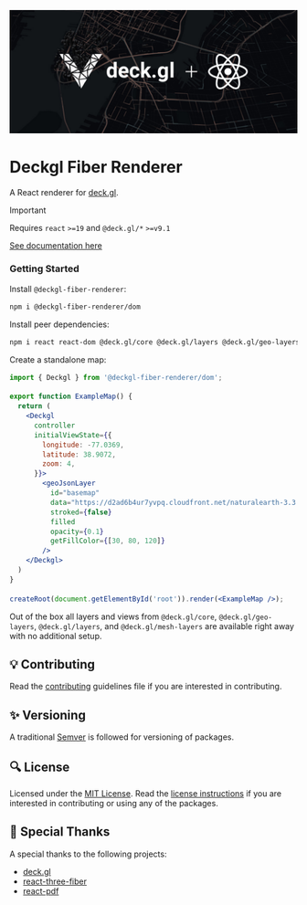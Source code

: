 ![Deckgl Fiber Renderer](assets/banner.jpg)

# Deckgl Fiber Renderer

A React renderer for [deck.gl](https://deck.gl/).

> [!IMPORTANT]
> Requires `react` `>=19` and `@deck.gl/*` `>=v9.1`

[See documentation here](./packages/dom/README.md)

### Getting Started

Install `@deckgl-fiber-renderer`:

```bash
npm i @deckgl-fiber-renderer/dom
```

Install peer dependencies:

```bash
npm i react react-dom @deck.gl/core @deck.gl/layers @deck.gl/geo-layers @deck.gl/mesh-layers @deck.gl/mapbox
```

Create a standalone map:

```jsx
import { Deckgl } from '@deckgl-fiber-renderer/dom';

export function ExampleMap() {
  return (
    <Deckgl 
      controller 
      initialViewState={{
        longitude: -77.0369,
        latitude: 38.9072,
        zoom: 4,
      }}>
        <geoJsonLayer
          id="basemap"
          data="https://d2ad6b4ur7yvpq.cloudfront.net/naturalearth-3.3.0/ne_50m_land.geojson"
          stroked={false}
          filled
          opacity={0.1}
          getFillColor={[30, 80, 120]}
        />
    </Deckgl>
  )
}

createRoot(document.getElementById('root')).render(<ExampleMap />);
```

Out of the box all layers and views from `@deck.gl/core`, `@deck.gl/geo-layers`, `@deck.gl/layers`, and `@deck.gl/mesh-layers` are available right away with no additional setup.

## 💡 Contributing

Read the [contributing](CONTRIBUTING.md) guidelines file if you are interested in contributing.

## ✨ Versioning

A traditional [Semver](https://semver.org/) is followed for versioning of packages.

## 🔍 License

Licensed under the [MIT License](https://opensource.org/license/mit). Read the [license instructions](LICENSE) if you are interested in contributing or using any of the packages.

## 🚀 Special Thanks

A special thanks to the following projects:

- [deck.gl](https://github.com/visgl/deck.gl)
- [react-three-fiber](https://github.com/pmndrs/react-three-fiber)
- [react-pdf](https://github.com/diegomura/react-pdf)
